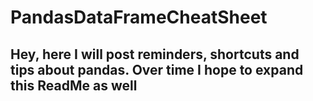 # PandasDataFrameCheatSheet
## Hey, here I will post reminders, shortcuts and tips about pandas. Over time I hope to expand this ReadMe as well
